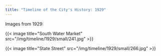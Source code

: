 ```yaml
---
title: "Timeline of the City's History: 1929"
---
```

Images from 1929:

{{< image title="South Water Market" src="/img/timeline/1929/small/241.jpg" >}}

{{< image title="State Street" src="/img/timeline/1929/small/266.jpg" >}}
